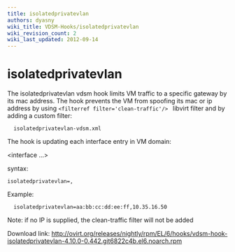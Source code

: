 ```yaml
---
title: isolatedprivatevlan
authors: dyasny
wiki_title: VDSM-Hooks/isolatedprivatevlan
wiki_revision_count: 2
wiki_last_updated: 2012-09-14
---
```


# isolatedprivatevlan

The isolatedprivatevlan vdsm hook limits VM traffic to a specific gateway by its mac address. The hook prevents the VM from spoofing its mac or ip address by using `<filterref filter='clean-traffic'/> ` libvirt filter and by adding a custom filter:

      isolatedprivatevlan-vdsm.xml

The hook is updating each interface entry in VM domain:

<interface ...>
`   `<filterref filter='isolatedprivatevlan-vdsm'>
`       `<parameter name='GATEWAY_MAC' value='aa:bb:cc:dd:ee:ff'/>
`   `</filterref>
`   `<filterref filter='clean-traffic'>
`       `<parameter name='IP' value='10.35.16.50'/>
`   `</filterref>
</interface>

syntax:

`isolatedprivatevlan=`<GatewayMAC>`,`<GuestIP>

Example:

      isolatedprivatevlan=aa:bb:cc:dd:ee:ff,10.35.16.50

Note: if no IP is supplied, the clean-traffic filter will not be added

Download link: <http://ovirt.org/releases/nightly/rpm/EL/6/hooks/vdsm-hook-isolatedprivatevlan-4.10.0-0.442.git6822c4b.el6.noarch.rpm>
